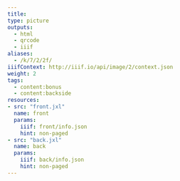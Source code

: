 ```yaml
---
title:
type: picture
outputs:
  - html
  - qrcode
  - iiif
aliases:
  - /k/7/2/2f/
iiifContext: http://iiif.io/api/image/2/context.json
weight: 2
tags:
  - content:bonus
  - content:backside
resources:
- src: "front.jxl"
  name: front
  params:
    iiif: front/info.json
    hint: non-paged
- src: "back.jxl"
  name: back
  params:
    iiif: back/info.json
    hint: non-paged
---
```


